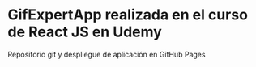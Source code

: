 # GifExpertApp realizada en el curso de React JS en Udemy

Repositorio git y despliegue de aplicación en GitHub Pages